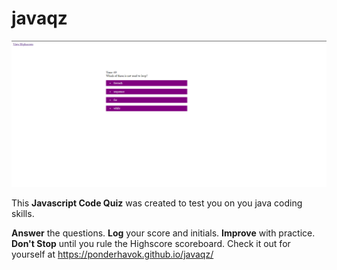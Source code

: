 # javaqz

![alt text](assets/Screenshot.png)

This **Javascript Code Quiz** was created to test you on you java coding skills.

**Answer** the questions. 
**Log** your score and initials.
**Improve** with practice. 
**Don't Stop** until you rule the Highscore scoreboard.
Check it out for yourself at https://ponderhavok.github.io/javaqz/
